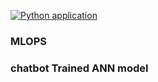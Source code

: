 ﻿[![Python application ](https://github.com/MuhammadSaad991/MLOPS/blob/main/.github/workflows/python-app.yml/badge.svg?event=push)](https://github.com/MuhammadSaad991/MLOPS/blob/main/.github/workflows/python-app.yml)
 
 ### MLOPS
### chatbot Trained ANN model
